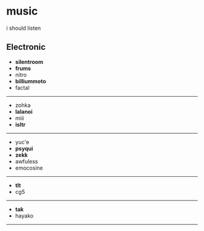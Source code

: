 # music  
i should listen

## Electronic
- **silentroom**
- **frums**
- nitro
- **billiummoto**
- factal
---
- zohka
- **lalanoi**
- miii
- **isltr**
---
- yuc'e
- **psyqui**
- **zekk**
- awfuless
- emocosine
---
- **tlt**
- cg5
---
- **tak**
- hayako
---
